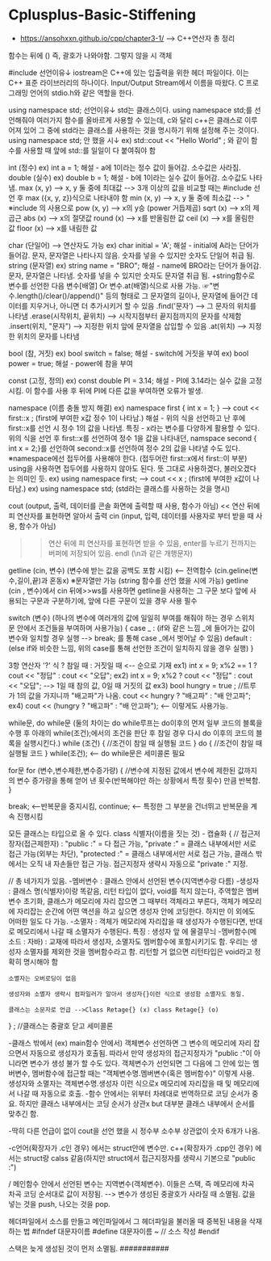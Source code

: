 # Cplusplus-Basic-Stiffening
* https://ansohxxn.github.io/cpp/chapter3-1/ --> C++연산자 총 정리

함수는 뒤에 () 즉, 괄호가 나와야함. 그렇지 않을 시 객체 

#include <iostream> 선언이유↓
iostream은 C++에 있는 입출력을 위한 헤더 파일이다. 이는 C++ 표준 라이브러리의 하나이다. Input/Output Stream에서 이름을 따왔다. 
C 프로그래밍 언어의 stdio.h와 같은 역할을 한다.

using namespace std; 선언이유↓
std는 클래스이다. using namespace std;를 선언해줘야 여러가지 함수를 올바르게 사용할 수 있는데, 
c와 달리 c++은 클래스로 이루어져 있어 그 중에 std라는 클래스를 사용하는 것을 명시하기 위해 설정해 주는 것이다.
using namespace std; 안 했을 시↓
 ex) std::cout << "Hello World" ; 와 같이 함수를 사용할 때 앞에 std::를 일일이 다 붙여줘야 함

int (정수)
 ex) int a = 1;
  해설 - a에 1이라는 정수 값이 들어감. 소수값은 사라짐.
double (실수)
 ex) double b = 1;
  해설 - b에 1이라는 실수 값이 들어감. 소수값도 나타냄.
max (x, y) --> x, y 둘 중에 최대값 --> 3개 이상의 값을 비교할 때는 #include <algorithm> 선언 후 max ({x, y, z})식으로 나타내야 함
min (x, y) --> x, y 둘 중에 최소값 --> "
※include <cmath>의 사용으로
pow (x, y) --> x의 y승 (power 거듭제곱)
sqrt (x) --> x의 제곱근
abs (x) --> x의 절댓값
round (x) --> x를 반올림한 값
ceil (x) --> x를 올림한 값
floor (x) --> x를 내림한 값

char (단일어) --> 연산자도 가능
 ex) char initial = 'A';
  해설 - initial에 A라는 단어가 들어감. 문자, 문자열은 나타나지 않음. 숫자를 넣을 수 있지만 숫자도 단일어 취급 됨.
string (문자열)
 ex) string name = "BRO";
  해설 - name에 BRO라는 단어가 들어감. 문자, 문자열은 나타냄. 숫자를 넣을 수 있지만 숫자도 문자열 취급 됨.
    +string함수로 변수를 선언한 다음 변수[배열] Or 변수.at(배열)식으로 사용 가능.
 ☞"변수.length()/clear()/append()" 등의 형태로 그 문자열의 길이나, 문자열에 들어간 데이터를 지우거나, 아니면 더 추가시키거
	할 수 있음
  .find('문자') --> 그 문자의 위치를 나타냄
  .erase(시작위치, 끝위치) --> 시작지점부터 끝지점까지의 문자를 삭제함
  .insert(위치, "문자") --> 지정한 위치 앞에 문자열을 삽입할 수 있음
  .at(위치) --> 지정한 위치의 문자를 나타냄

bool (참, 거짓)
 ex) bool switch = false;
  해설 - switch에 거짓을 부여
 ex) bool power = true;
  해설 - power에 참을 부여

const (고정, 정의)
 ex) const double PI = 3.14;
  해설 - PI에 3.14라는 실수 값을 고정시킴. 이 함수를 사용 후 뒤에 PI에 다른 값을 부여하면 오류가 발생.

namespace (이름 충돌 방지 해결)
 ex) namespace first { int x = 1; } --> cout << first::x ; (first에 부여한 x값 정수 1이 나타남.)
  해설 - 위의 식을 선언하고 난 후에 first::x를 선언 시 정수 1의 값을 나타냄.
    특징 - x라는 변수를 다양하게 활용할 수 있다. 위의 식을 선언 후 first::x를 선언하여 정수 1을 값을 나타내던, 
             namspace second { int x = 2;}를 선언하여 second::x를 선언하여 정수 2의 값을 나타낼 수도 있다.
※namespace에선 접두어를 사용해야 한다. (접두어란 first::x에서 first::이 부분)
 using을 사용하면 접두어를 사용하지 않아도 된다. 뜻 그대로 사용하겠다, 불러오겠다는 의미인 듯.
  ex) using namespace first; --> cout << x ; (first에 부여한 x값이 나타남.)
  ex) using namespace std; (std라는 클래스를 사용하는 것을 명시)

cout (output, 출력, 데이터를 콘솔 화면에 출력할 때 사용, 함수가 아님)
 << 연산 뒤에 피 연산자를 표현하면 알아서 출력
cin (input, 입력, 데이터를 사용자로 부터 받을 때 사용, 함수가 아님)  
 >> 연산 뒤에 피 연산자를 표현하면 받을 수 있음, enter를 누르기 전까지는 버퍼에 저장되어 있음.
endl (\n과 같은 개행문자)

getline (cin, 변수) (변수에 받는 값을 공백도 포함 시킴) <-- 전역함수 (cin.geline(변수,길이,끝)과 혼동x)
※문자열만 가능 (string 함수를 선언 했을 시에 가능)
  getline (cin , 변수)에서 cin 뒤에>>ws를 사용하면 getline을 사용하는 그 구문 보다 앞에 사용되는 구문과 구분하기에, 앞에 다른 구문이 있을 경우 사용 필수 

switch (변수) (하나의 변수에 여러개의 값에 일일히 부여를 해줘야 하는 경우 스위치 문 안에서 조건들을 부여하며 사용가능)
{
	case _ : (if와 같은 느낌 _에 들어가는 값이 변수와 일치할 경우  실행 --> break; 를 통해 case _에서 벗어날 수 있음)
          default : (else if와 비슷한 느낌, 위의  case를 통해 선언한 조건이 일치하지 않을 경우 실행)
}

3항 연산자 '?'
 식 ? 참일 때 : 거짓일 때 <-- 순으로 기재
   ex1) int x = 9;
     x%2 == 1 ? cout << "정답" : cout << "오답";
  ex2) int x = 9;
     x%2 ? cout << "정답" : cout << "오답"; --> 1일 때 참의 값, 0일 때 거짓의 값
  ex3) bool hungry = true ; //트루가 1의 값을 가지니까 "배고파"가 나옴.
     cout << hungry ? "배고파" : "배 안고파";    
  ex4) cout << (hungry ? "배고파" : "배 안고파"); <-- 이렇게도 사용가능.
  
  while문, do while문 (둘의 차이는 do while루프는 do이후의 먼저 일부 코드의 블록을 수행 후 아래의 while(조건);에서의 조건을 판단 후 참일 경우 다시 do 이후의 코드의 블록을 실행시킨다.)
  while (조건)
  {
  	//조건이 참일 때 실행될 코드
  }
  do
  {
  	//조건이 참일 때 실행될 코드
  } while(조건); <-- do while문은 세미콜론 필요

for문
for (변수,변수제한,변수증가량) 
{
	//변수에 지정된 값에서 변수에 제한된 값까지의 변수 증가량을 통해 얻어 낸 횟수(반복해야만 하는 상황에서 특정 횟수) 만큼 반복함.
}

break; <--반복문을 중지시킴, continue; <-- 특정한 그 부분을 건너뛰고 반복문을 계속 진행시킴

모든 클래스는 타입으로 올 수 있다.
class 식별자(이름을 짓는 것) - 캡슐화
{
  //	접근저장자(접근제한자) : "public :" = 다 접근 가능, "private :" = 클래스 내부에서만 서로 접근 가능(외부는 차단),
	"protected :" = 클래스 내부에서만 서로 접근 가능, 클래스 밖에서는 오직 내 자손들만 접근 가능.
	접근지정자 생략시 자동으로 "private :" 지정. 
	
  // 총 네가지가 있음. 
	-멤버변수 : 클래스 안에서 선언된 변수(지역변수랑 다름)
	-생성자 : 클래스 명(식별자)이랑 똑같음, 리턴 타입이 없다, void를 적지 않는다, 주역할은 멤버변수 초기화, 클래스가 메모리에 자리 잡으면 그 때부터 객체라고 부른다, 객체가 메모리에 자리잡는 순간에 어떤 액션을 하고 싶으면 생성자 안에 코딩한다. 하지만 이 외에도 어떠한 일도 다 가능.
	-소멸자 : 객체가 메모리에 자리잡을 때 생성자가 수행된다면, 반대로 메모리에서 나갈 때 소멸자가 수행된다. 특징 : 생성자 앞	에 물결무늬
	-멤버함수(메소드 : 자바) : 교재에 따라서 생성자, 소멸자도 멤버함수에 포함시키기도 함. 
	  우리는 생성자 소멸자를 제외한 것을 멤버함수라고 함.
	 리턴할 거 없으면 리턴타입은 void라고 정확히 명시해야 함 
	
	소멸자는 오버로딩이 없음
	
	생성자와 소멸자 생략시 컴파일러가 알아서 생성자{}이런 식으로 생성함 소멸자도 동일.
	
	클래스는 소문자로 언급 -->Class Retage{} (x) class Retage{} (o)
	
	
} ; //클래스는 중괄호 닫고 세미콜론

-클래스 밖에서 (ex) main함수 안에서) 객체변수 선언하면  그 변수의 메모리에 자리 잡으면서 자동으로 생성자가 호출됨.
 따라서 만약 생성자의 접근지정자가 "public :"이 아니라면 변수가 생성 불가 할 수도 있다.
 객체변수가 선언되면 그 다음에 그 안에 있는 멤버변수, 멤버함수에 접근할 때는 "객체변수명.멤버변수(혹은 멤버함수)" 이렇게 사용.
 생성자와 소멸자는 객체변수명.생성자 이런 식으로x 메모리에 자리잡을 때 및 메모리에서 나갈 때 자동으로 호출.
-함수 안에서는 위부터 차례대로 번역하므로 코딩 순서가 중요. 하지만 클래스 내부에서는 코딩 순서가 상관x
 but 대부분 클래스 내부에서 순서를 맞추긴 함.

-딱히 다른 언급이 없이 cout을 선언 했을 시 정수부 소수부 상관없이 숫자 6개가 나옴.

-c언어(확장자가 .c인 경우) 에서는 struct안에 변수만. 
  c++(확장자가 .cpp인 경우) 에서는 struct랑 calss 같음(하지만 struct에서 접근지정자를 생략시 기본으로 "public :")

/ 메인함수 안에서 선언된 변수는 지역변수(객체변수). 이들은 스택, 즉 메모리에 차곡 차곡 코딩 순서대로 값이 저장됨. --> 변수가 생성된 중괄호가 사라질 때 소멸됨. 값을 넣는 것을 push, 나오는 것을 pop.

헤더파일에서 소스를 만들고 메인파일에서 그 헤더파일을 불러올 때 중복된 내용을 삭재하는 법
#ifndef 대문자이름
#define 대문자이름
~     // 소스 작성
#endif

스택은 늦게 생성된 것이 먼저 소멸됨.
###########

	
